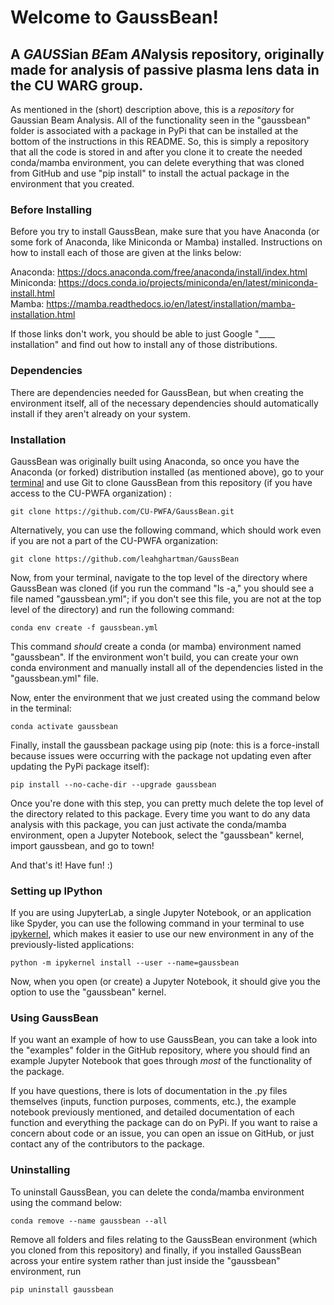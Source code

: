 # Welcome to GaussBean!

## A *GAUSS*ian *BE*am *AN*alysis repository, originally made for analysis of passive plasma lens data in the CU WARG group.

As mentioned in the (short) description above, this is a *repository* for Gaussian Beam Analysis. All of the functionality seen in the "gaussbean" folder is associated with a package in PyPi that can be installed at the bottom of the instructions in this README. So, this is simply a repository that all the code is stored in and after you clone it to create the needed conda/mamba environment, you can delete everything that was cloned from GitHub and use "pip install" to install the actual package in the environment that you created.

### Before Installing

Before you try to install GaussBean, make sure that you have Anaconda (or some fork of Anaconda, like Miniconda or Mamba) installed. Instructions on how to install each of those are given at the links below:

Anaconda: https://docs.anaconda.com/free/anaconda/install/index.html \
Miniconda: https://docs.conda.io/projects/miniconda/en/latest/miniconda-install.html \
Mamba: https://mamba.readthedocs.io/en/latest/installation/mamba-installation.html

If those links don't work, you should be able to just Google "____ installation" and find out how to install any of those distributions.

### Dependencies

There are dependencies needed for GaussBean, but when creating the environment itself, all of the necessary dependencies should automatically install if they aren't already on your system.

### Installation

GaussBean was originally built using Anaconda, so once you have the Anaconda (or forked) distribution installed (as mentioned above), go to your <ins>terminal</ins> and use Git to clone GaussBean from this repository (if you have access to the CU-PWFA organization) :

```
git clone https://github.com/CU-PWFA/GaussBean.git
```

Alternatively, you can use the following command, which should work even if you are not a part of the CU-PWFA organization:

```
git clone https://github.com/leahghartman/GaussBean
```

Now, from your terminal, navigate to the top level of the directory where GaussBean was cloned (if you run the command "ls -a," you should see a file named "gaussbean.yml"; if you don't see this file, you are not at the top level of the directory) and run the following command:

```
conda env create -f gaussbean.yml
```

This command *should* create a conda (or mamba) environment named "gaussbean". If the environment won't build, you can create your own conda environment and manually install all of the dependencies listed in the "gaussbean.yml" file.

Now, enter the environment that we just created using the command below in the terminal:

```
conda activate gaussbean
```

Finally, install the gaussbean package using pip (note: this is a force-install because issues were occurring with the package not updating even after updating the PyPi package itself):

```
pip install --no-cache-dir --upgrade gaussbean
```

Once you're done with this step, you can pretty much delete the top level of the directory related to this package. Every time you want to do any data analysis with this package, you can just activate the conda/mamba environment, open a Jupyter Notebook, select the "gaussbean" kernel, import gaussbean, and go to town!

And that's it! Have fun! :)

### Setting up IPython

If you are using JupyterLab, a single Jupyter Notebook, or an application like Spyder, you can use the following command in your terminal to use <ins>ipykernel</ins>, which makes it easier to use our new environment in any of the previously-listed applications:

```
python -m ipykernel install --user --name=gaussbean
```

Now, when you open (or create) a Jupyter Notebook, it should give you the option to use the "gaussbean" kernel.

### Using GaussBean

If you want an example of how to use GaussBean, you can take a look into the "examples" folder in the GitHub repository, where you should find an example Jupyter Notebook that goes through *most* of the functionality of the package.

If you have questions, there is lots of documentation in the .py files themselves (inputs, function purposes, comments, etc.), the example notebook previously mentioned, and detailed documentation of each function and everything the package can do on PyPi. If you want to raise a concern about code or an issue, you can open an issue on GitHub, or just contact any of the contributors to the package.

### Uninstalling

To uninstall GaussBean, you can delete the conda/mamba environment using the command below:

```
conda remove --name gaussbean --all
```

Remove all folders and files relating to the GaussBean environment (which you cloned from this repository) and finally, if you installed GaussBean across your entire system rather than just inside the "gaussbean" environment, run

```
pip uninstall gaussbean
```
